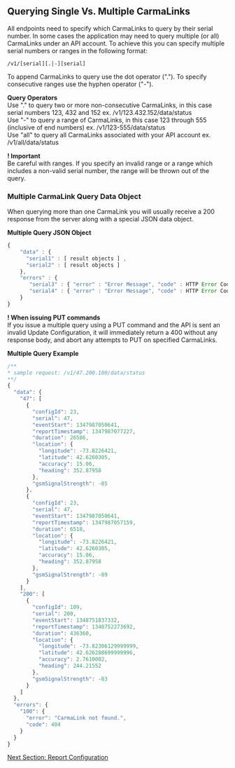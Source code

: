 <h2>Querying Single Vs. Multiple CarmaLinks</h2>  
All endpoints need to specify which CarmaLinks to query by their serial number. In some cases the application may need to query multiple (or all) CarmaLinks under an API account. To achieve this you can specify multiple serial numbers or ranges in the following format:  
  
    /v1/[serial][.|-][serial]  
  
To append CarmaLinks to query use the dot operator ("."). To specify consecutive ranges use the hyphen operator ("-").   
  
**Query Operators**  
Use "." to query two or more non-consecutive CarmaLinks, in this case serial numbers 123, 432 and 152 ex. /v1/123.432.152/data/status  
Use "-" to query a range of CarmaLinks, in this case 123 through 555 (inclusive of end numbers) ex. /v1/123-555/data/status  
Use "all" to query all CarmaLinks associated with your API account ex. /v1/all/data/status  

**! Important**  
Be careful with ranges. If you specify an invalid range or a range which includes a non-valid serial number, the range will be thrown out of the query.  
  
### Multiple CarmaLink Query Data Object  
When querying more than one CarmaLink you will usually receive a 200 response from the server along with a special JSON data object.  
  
**Multiple Query JSON Object**  
```javascript
{  
    "data" : {  
      "serial1" : [ result objects ] ,  
      "serial2" : [ result objects ]   
    },  
    "errors" : {  
       "serial3" : { "error" : "Error Message", "code" : HTTP Error Code },  
       "serial4" : { "error" : "Error Message", "code" : HTTP Error Code }  
    }  
}  
```
  
**! When issuing PUT commands**   
If you issue a multiple query using a PUT command and the API is sent an invalid Update Configuration, it will immediately return a 400 without any response body, and abort any attempts to PUT on specified CarmaLinks.  
  
**Multiple Query Example**  
```javascript
/**  
* sample request: /v1/47.200.100/data/status  
**/  
{  
  "data": {  
    "47": [  
      {  
        "configId": 23,  
        "serial": 47,  
        "eventStart": 1347987050641,  
        "reportTimestamp": 1347987077227,  
        "duration": 26586,  
        "location": {  
          "longitude": -73.8226421,  
          "latitude": 42.6260305,  
          "accuracy": 15.06,  
          "heading": 352.87958  
        },  
        "gsmSignalStrength": -85  
      },  
      {  
        "configId": 23,  
        "serial": 47,  
        "eventStart": 1347987050641,  
        "reportTimestamp": 1347987057159,  
        "duration": 6518,  
        "location": {  
          "longitude": -73.8226421,  
          "latitude": 42.6260305,  
          "accuracy": 15.06,  
          "heading": 352.87958  
        },  
        "gsmSignalStrength": -89  
      }  
    ],  
    "200": [  
      {  
        "configId": 109,  
        "serial": 200,  
        "eventStart": 1348751837332,  
        "reportTimestamp": 1348752273692,  
        "duration": 436360,  
        "location": {  
          "longitude": -73.82306129999999,  
          "latitude": 42.626288699999996,  
          "accuracy": 2.7610002,  
          "heading": 244.21552  
        },  
        "gsmSignalStrength": -83  
      }   
    ]  
  },  
  "errors": {  
    "100": {  
      "error": "CarmaLink not found.",  
      "code": 404  
    }  
  }  
}  
```
[Next Section: Report Configuration](https://github.com/CarmaSys/CarmaLinkAPI-unstable/blob/1.6/reportConfiguration.md)
